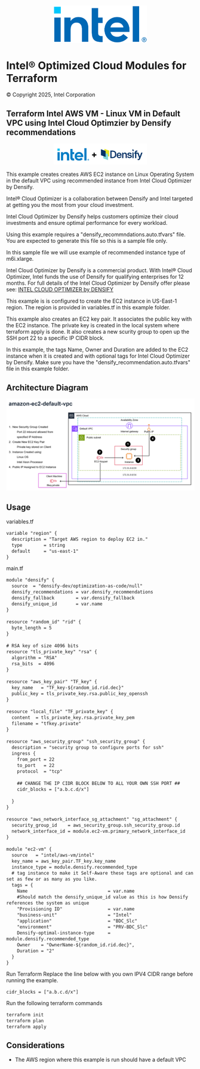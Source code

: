 <p align="center">
  <img src="https://github.com/intel/terraform-intel-aws-vm/blob/main/images/logo-classicblue-800px.png?raw=true" alt="Intel Logo" width="250"/>
</p>

# Intel® Optimized Cloud Modules for Terraform

© Copyright 2025, Intel Corporation

## Terraform Intel AWS VM - Linux VM in Default VPC using Intel Cloud Optimzier by Densify recommendations
<p align="center">
  <img src="https://github.com/intel/terraform-intel-aws-vm/blob/main/images/aws-ec2-ico.png?raw=true" alt="Intel + Densify Logo" width="250"/>
</p>

This example creates creates AWS EC2 instance on Linux Operating System in the default VPC using recommended instance from Intel Cloud Optimizer by Densify. 

Intel® Cloud Optimizer is a collaboration between Densify and Intel targeted at getting you the most from your cloud investment. 

Intel Cloud Optimizer by Densify helps customers optimize their cloud investments and ensure optimal performance for every workload.

Using this example requires a "densify_recommndations.auto.tfvars" file. You are expected to generate this file so this is a sample file only. 

In this sample file we will use example of recommended instance type of m6i.xlarge. 

Intel Cloud Optimizer by Densify is a commercial product. With Intel® Cloud Optimizer, Intel funds the use of Densify for qualifying enterprises for 12 months. For full details of the Intel Cloud Optimizer by Densify offer please see: [INTEL CLOUD OPTIMIZER by DENSIFY](https://www.densify.com/product/intel/)

This example is is configured to create the EC2 instance in US-East-1 region. The region is provided in variables.tf in this example folder.

This example also creates an EC2 key pair. It associates the public key with the EC2 instance. The private key is created in the local system where terraform apply is done. It also creates a new scurity group to open up the SSH port 22 to a specific IP CIDR block.

In this example, the tags Name, Owner and Duration are added to the EC2 instance when it is created and with optional tags for Intel Cloud Optimizer by Densify. Make sure you have the "densify_recommendation.auto.tfvars" file in this example folder.

## Architecture Diagram
<p align="center">
  <img src="https://github.com/intel/terraform-intel-aws-vm/blob/main/images/amazon-ec2-default-vpc.png?raw=true" alt="amazon-ec2-default-vpc" width="750"/>
</p>

## Usage

variables.tf

```hcl
variable "region" {
  description = "Target AWS region to deploy EC2 in."
  type        = string
  default     = "us-east-1"
}
```
main.tf
```hcl
module "densify" {
  source  = "densify-dev/optimization-as-code/null"
  densify_recommendations = var.densify_recommendations
  densify_fallback        = var.densify_fallback
  densify_unique_id       = var.name
}

resource "random_id" "rid" {
  byte_length = 5
}

# RSA key of size 4096 bits
resource "tls_private_key" "rsa" {
  algorithm = "RSA"
  rsa_bits  = 4096
}

resource "aws_key_pair" "TF_key" {
  key_name   = "TF_key-${random_id.rid.dec}"
  public_key = tls_private_key.rsa.public_key_openssh
}

resource "local_file" "TF_private_key" {
  content  = tls_private_key.rsa.private_key_pem
  filename = "tfkey.private"
}

resource "aws_security_group" "ssh_security_group" {
  description = "security group to configure ports for ssh"
  ingress {
    from_port = 22
    to_port   = 22
    protocol  = "tcp"

    ## CHANGE THE IP CIDR BLOCK BELOW TO ALL YOUR OWN SSH PORT ##
    cidr_blocks = ["a.b.c.d/x"]
     
  }
}

resource "aws_network_interface_sg_attachment" "sg_attachment" {
  security_group_id    = aws_security_group.ssh_security_group.id
  network_interface_id = module.ec2-vm.primary_network_interface_id
}

module "ec2-vm" {
  source   = "intel/aws-vm/intel"
  key_name = aws_key_pair.TF_key.key_name
  instance_type = module.densify.recommended_type
  # tag instance to make it Self-Aware these tags are optional and can set as few or as many as you like.
  tags = {
    Name                              = var.name
    #Should match the densify_unique_id value as this is how Densify references the system as unique
    "Provisioning ID"                 = var.name
    "business-unit"                   = "Intel"
    "application"                     = "BDC_Slc"
    "environment"                     = "PRV-BDC_Slc"
    Densify-optimal-instance-type     = module.densify.recommended_type
    Owner    = "OwnerName-${random_id.rid.dec}",
    Duration = "2"
  }
}
```



Run Terraform
Replace the line below with you own IPV4 CIDR range before running the example.

```hcl
cidr_blocks = ["a.b.c.d/x"]
```

Run the following terraform commands
```hcl
terraform init  
terraform plan
terraform apply  
```
## Considerations
- The AWS region where this example is run should have a default VPC
